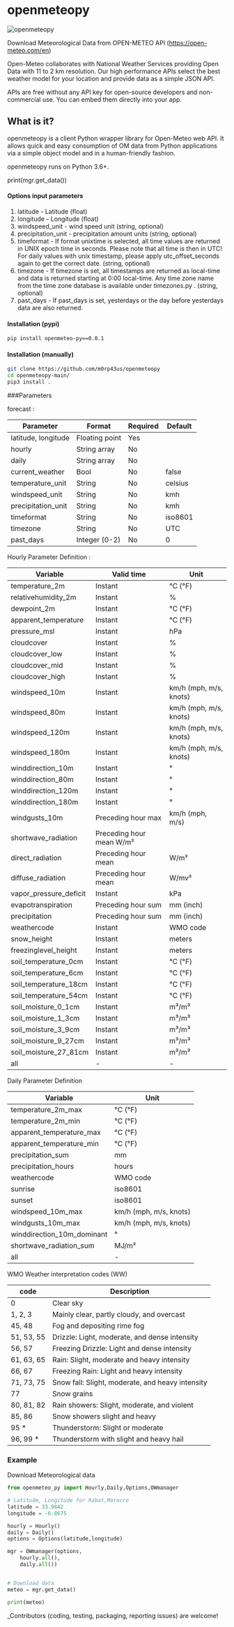 # openmeteopy
![openmeteopy](https://cdn.substack.com/image/fetch/w_170,c_limit,f_auto,q_auto:best,fl_progressive:steep/https%3A%2F%2Fbucketeer-e05bbc84-baa3-437e-9518-adb32be77984.s3.amazonaws.com%2Fpublic%2Fimages%2F5ec8df4d-cc18-465d-a9ef-da912c131061_302x302.png)

Download Meteorological Data from OPEN-METEO API (https://open-meteo.com/en)

Open-Meteo collaborates with National Weather Services providing Open Data with 11 to 2 km resolution. Our high performance APIs select the best weather model for your location and provide data as a simple JSON API.


APIs are free without any API key for open-source developers and non-commercial use. You can embed them directly into your app.

##  What is it?
openmeteopy is a client Python wrapper library for Open-Meteo  web API. It allows quick and easy consumption of OM data from Python applications via a simple object model and in a human-friendly fashion.

openmeteopy runs on Python 3.6+.

print(mgr.get_data())

#### Options input parameters

1. latitude - Latitude (float)
2. longitude - Longitude (float)
3. windspeed_unit - wind speed unit (string, optional)
4. precipitation_unit - precipitation amount units (string, optional)
5. timeformat - If format unixtime is selected, all time values are returned in UNIX epoch time in seconds. 
                Please note that all time is then in UTC! For daily values with unix timestamp, please apply utc_offset_seconds again to get the correct date. (string, optional)
6. timezone - If timezone is set, all timestamps are returned as local-time and data is returned starting at 0:00 local-time. 
                Any time zone name from the time zone database is available under timezones.py . (string, optional)
7. past_days - If past_days is set, yesterdays or the day before yesterdays data are also returned.


#### Installation (pypi)
```bash
pip install openmeteo-py==0.0.1
```
#### Installation (manually)
```bash
git clone https://github.com/m0rp43us/openmeteopy
cd openmeteopy-main/
pip3 install .
```
###Parameters


forecast :

|Parameter	            |Format	        |Required	|Default|
|-----|--------|--------|--------|
|latitude, longitude	    |Floating point	|Yes|        |
|hourly	                |String array	|No|
|daily	                |String array	|No|
|current_weather	        |Bool	        |No|          false|
|temperature_unit	    |String	        |No|          celsius|
|windspeed_unit	        |String	        |No|          kmh|
|precipitation_unit	    |String          |No|         kmh|
|timeformat	            |String	        |No|          iso8601|
|timezone	            |String	        |No|	        UTC|
|past_days	            |Integer (0-2)	|No|          0|

Hourly Parameter Definition :

|Variable                |Valid time|	            Unit|
|-----|----|-----|
|temperature_2m|	            Instant	 |               °C (°F)|
|relativehumidity_2m|	        Instant	  |              %|
|dewpoint_2m	       |         Instant	 |               °C (°F)|
|apparent_temperature	|    Instant	      |          °C (°F)|
|pressure_msl	         |   Instant	       |         hPa|
|cloudcover	            |    Instant	      |          %|
|cloudcover_low	         |   Instant	        |        %|
|cloudcover_mid	          |  Instant	       |        %|
|cloudcover_high	         |   Instant	       |         %|
|windspeed_10m              | Instant           |      km/h (mph, m/s, knots)|
|windspeed_80m|               Instant            |     km/h (mph, m/s, knots)|
|windspeed_120m|              Instant             |  km/h (mph, m/s, knots)|
|windspeed_180m	|            Instant	             |   km/h (mph, m/s, knots)|
|winddirection_10m|           Instant|                 °|
|winddirection_80m |          Instant |                °|
|winddirection_120m |         Instant  |               °|
|winddirection_180m	 |       Instant	  |              °|
|windgusts_10m	      |      Preceding hour max|	    km/h (mph, m/s)|
|shortwave_radiation	 |       Preceding hour mean	    W/m²|
|direct_radiation	      |  Preceding hour mean	|    W/m²|
|diffuse_radiation	     |   Preceding hour mean	|    W/mv²|
|vapor_pressure_deficit	  |  Instant	   |             kPa|
|evapotranspiration	       | Preceding hour sum|	    mm (inch)|
|precipitation	            |Preceding hour sum	|    mm (inch)|
|weathercode	               | Instant	  |              WMO code|
|snow_height	                |Instant	|                meters|
|freezinglevel_height|	    Instant	     |           meters|
|soil_temperature_0cm |       Instant |                °C (°F)|
|soil_temperature_6cm  |      Instant     |            °C (°F)|
|soil_temperature_18cm  |     Instant  |               °C (°F)|
|soil_temperature_54cm	 |   Instant	     |           °C (°F)|
|soil_moisture_0_1cm      |   Instant   |              m³/m³|
|soil_moisture_1_3cm       |  Instant       |          m³/m³|
|soil_moisture_3_9cm        | Instant    |             m³/m³|
|soil_moisture_9_27cm        |Instant        |         m³/m³|
|soil_moisture_27_81cm|	    Instant	      |          m³/m³|
|all|-|-|

Daily Parameter Definition

|Variable	        |            Unit|
|----|------|
|temperature_2m_max            |  °C (°F)|
|temperature_2m_min	          |  °C (°F)|
|apparent_temperature_max    |    °C (°F)|
|apparent_temperature_min	  |  °C (°F)|
|precipitation_sum	       |     mm|
|precipitation_hours	          |  hours|
|weathercode	                 |   WMO code|
|sunrise                      |   iso8601|
|sunset	                     |   iso8601|
|windspeed_10m_max|km/h (mph, m/s, knots)|
|windgusts_10m_max	        |    km/h (mph, m/s, knots)|
|winddirection_10m_dominant|	    °|
|shortwave_radiation_sum|	        MJ/m²|
|all|-|


WMO Weather interpretation codes (WW)

|code     |   Description|
|------|-------|
|0|	            Clear sky|
|1, 2, 3|	        Mainly clear, partly cloudy, and overcast|
|45, 48	 |       Fog and depositing rime fog|
|51, 53, 55|	    Drizzle: Light, moderate, and dense intensity|
|56, 57	    |    Freezing Drizzle: Light and dense intensity|
|61, 63, 65	 |   Rain: Slight, moderate and heavy intensity|
|66, 67	    |    Freezing Rain: Light and heavy intensity|
|71, 73, 75	 |   Snow fall: Slight, moderate, and heavy intensity|
|77	          |  Snow grains|
|80, 81, 82|	    Rain showers: Slight, moderate, and violent|
|85, 86	    |    Snow showers slight and heavy|
|95 *	       | Thunderstorm: Slight or moderate|
|96, 99 *	    |Thunderstorm with slight and heavy hail|

### Example

Download Meteorological data

```python
from openmeteo_py import Hourly,Daily,Options,OWmanager

# Latitude, Longitude for Rabat,Morocco
latitude = 33.9842
longitude = -6.8675

hourly = Hourly()
daily = Daily()
options = Options(latitude,longitude)

mgr = OWmanager(options,
    hourly.all(),
    daily.all())


# Download data
meteo = mgr.get_data()

print(meteo)

```



_Contributors (coding, testing, packaging, reporting issues) are welcome!
